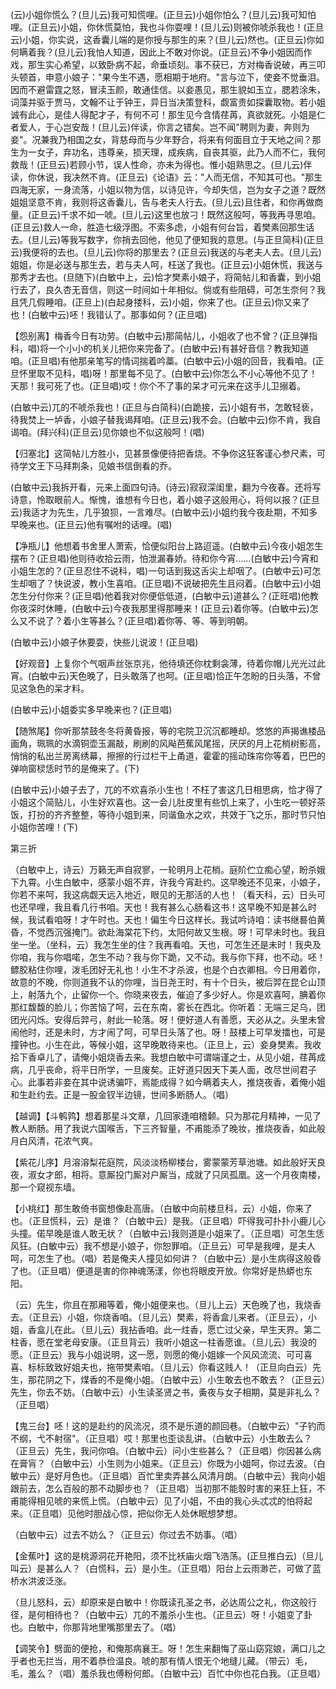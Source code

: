 <!-- { "loadSidebar": true } -->
(云)小姐你慌么？(旦儿云)我可知慌哩。(正旦云)小姐你怕么？(旦儿云)我可知怕哩。(正旦云)小姐，你休慌莫怕，我也斗你耍哩！(旦儿云)则被你唬杀我也！(正旦云)小姐，你实说，这香囊儿端的是你授与那生的来？(旦儿云)然也。(正旦云)你如何瞒着我？(旦儿云)我怕人知道，因此上不敢对你说。(正旦云)不争小姐因而作戏，那生实心希望，以致卧病不起，命垂顷刻。事不获已，方对梅香说破，再三叩头顿首，申意小娘子："果今生不遇，愿相期于地府。"言与泣下，使妾不觉垂泪。因而不避雷霆之怒，冒渎玉颜，敢通佳信。以妾愚见，那生貌如玉立，腮若涂朱，词藻并驱于贾马，文翰不让于钟王，异日当决策登科，觑富贵如探囊取物。若小姐诚有此心，是佳人得配才子，有何不可！那生见今含情荏苒，真欲就死。小姐是仁者爱人，于心岂安哉！(旦儿云)伴读，你言之错矣。岂不闻"聘则为妻，奔则为妾"。况兼我乃相国之女，背慈母而与少年野合，将来有何面目立于天地之间？那生为一女子，弃功名，违尊亲，损天理，成疾病，自丧其驱，此乃人而不仁，我何救哉！(正旦云)若顾小节，误人性命，亦未为得也。惟小姐熟思之。(旦儿云)伴读，你休说，我决然不肯。(正旦云)《论语》云："人而无信，不知其可也。"那生四海无家，一身流落，小姐以物为信，以诗见许，今却失信，岂为女子之道？既然姐姐坚意不肯，我则将这香囊儿，告与老夫人行去。(旦儿云)且住者，和你再做商量。(正旦云)千求不如一唬。(旦儿云)这里也放刁！既然这般呵，等我再寻思咱。(正旦云)救人一命，胜造七级浮图。不索多虑，小姐有何台旨，着樊素回那生话去。(旦儿云)等我写数字，你捎去回他，他见了便知我的意思。(与正旦简科)(正旦云)我便将的去也。(旦儿云)你将的那里去？(正旦云)我送的与老夫人去。(旦儿云)姐姐，你是必送与那生去，若与夫人呵，枉送了我也。(正旦云)小姐休慌，我送与那秀才去也。(旦随下)(白敏中上，云)恰才樊素小娘子，将简帖儿和香囊，到小姐行去了，良久杏无音信，则这一时间如十年相似。倘或有些阻碍，可怎生奈何？我且凭几假睡咱。(正旦上)(白起身搂科，云)小姐，你来了也。(正旦云)你又来了也！(白敏中云)呸！我错认了。那事如何？(正旦唱)

【怨别离】梅香今日有功劳。(白敏中云)那简帖儿，小姐收了也不曾？(正旦弹指科，唱)将一个小小的机关儿把你来完备了。(白敏中云)有甚好音信？教我知道咱。(正旦唱)有他那亲笔写的情词揣着吟藁。(白敏中云)小姐的回音，我看咱。(正旦怀里取不见科，唱)呀！那里每不见了。(白敏中云)你怎么不小心等他不见了！天那！我可死了也。(正旦唱)哎！你个不了事的呆才可元来在这手儿卫搦着。

(白敏中云)兀的不唬杀我也！(正旦与白简科)(白跪接，云)小姐有书，怎敢轻亵，待我焚上一垆香，小娘子替我谒拜咱。(正旦云)我不会。(白敏中云)你不肯，我自谒咱。(拜兴科)(正旦云)见你娘也不似这般呵！(唱)

【归塞北】这简帖儿方胜小，见甚景像便待把香烧。不争你这狂客谨心参尺素，可待学文王下马拜荆条，见娘书信倒看的乔。

(白敏中云)我拆开看，元来上面四句诗。(诗云)寂寂深闺里，翻为今夜春。还将写诗意，怜取眼前人。惭愧，谁想有今日也，着小娘子这般用心，将何以报？(正旦云)我适才为先生，几乎狼狈，一言难尽。(白敏中云)小姐约我今夜赴期，不知多早晚来也。(正旦云)他有嘱咐的话哩。(唱)

【净瓶儿】他想着书舍里人萧索，恰便似阳台上路迢遥。(白敏中云)今夜小姐怎生摆布？(正旦唱)他则待收拾云雨，怕泄漏春娇。待和你今宵……(白敏中云)今宵和小姐生怎的？(正旦忍住不说科，唱)一句话到我这舌尖上却咽了。(白敏中云)可怎生却咽了？快说波，教小生喜咱。(正旦唱)不说破把先生且闷着。(白敏中云)小姐怎生分付你来？(正旦唱)他着我对你便低低道，(白敏中云)道甚么？(正旺唱)他教你夜深时休睡，(白敏中云)今夜我那里得那睡来！(正旦云)着你等。(白敏中云)怎么又不说了？着小生等甚么？(正旦唱)着你等、等、等到明朝。

(白敏中云)小娘子休要耍，快些儿说波！(正旦唱)

【好观音】上复你个气咽声丝张京兆，他待填还你枕剩衾薄，待着你帽儿光光过此宵。(白敏中云)天色晚了，日头敢落了也呵。(正旦唱)恰正午怎盼的日头落，不曾见这急色的呆才料。

(白敏中云)小姐委实多早晚来也？(正旦唱)

【随煞尾】你听那禁鼓冬冬将黄昏报，等的宅院卫沉沉都睡却。悠悠的声揭谯楼品画角，珮珮的水滴铜壶玉漏敲，刷刷的风飐芭蕉风尾摇，厌厌的月上花梢树影高，悄悄的私出兰房离绣幕，擦擦的行过栏干上甬道，霍霍的摇动珠帘你等着，巴巴的弹响窗棂恁时节的是俺来了。(下)

(白敏中云)小娘子去了，兀的不欢喜杀小生也！不枉了害这几日相思病，恰才得了小姐这个简贴儿，小生好欢喜也。这一会儿肚皮里有些饥上来了，小生吃一顿好茶饭，打扮的齐齐整整，等待小姐到来，同谐鱼水之欢，共效于飞之乐，那时节只怕小姐你苦哩！(下)


第三折

（白敏中上，诗云）万籁无声自寂寥，一轮明月上花梢。庭阶伫立痴心望，盼杀娥下九霄。小生白敏中，感蒙小姐不弃，许我今宵赴约。这早晚还不见来，小娘子，你若不来呵，我这病觑天远入地近，眼见的无那活的人也！（看天科，云）日头可也还早哩，我且看几行书咱。天也！我有甚么心肠看这书！这早晚不知是甚么时候，我试看咱呀！才午时也。天也！偏生今日这样长。我试吟诗咱：读书继晷伯黄昏，不觉西沉强掩门。欲赴海棠花下约，太阳何故又生根。呀！可早未时也。我且坐一坐。（坐科，云）我怎生坐的住？我再看咱。天也，可怎生还是未时！我央及你咱，我与你唱喏，怎生不动？我与你下跪，又不动。我与你下拜，也不动。呸！鳔胶粘住你哩，泼毛团好无礼也！小生不才杀波，也是个白衣卿相。今日用着你，故意的不晚，你则道我不认的你哩，当日尧王时，有十个日头，被后羿在昆仑山顶上，射落九个，止留你一个。你晓来夜去，催迫了多少好人。你是欢喜呵，腆着你那红馥馥的脸儿；你苦恼了呵，云在东南，雾长在西北。你听着：无端三足乌，团团光闪烁。安得后羿弓，射此一轮落。呀！便好道人有善愿，天必从之。头里未曾闹他时，还是未时，方才闹了呵，可早日头落了也。呀！鼓楼上可早发擂也，可是撞钟也。小生在此，等候小姐，这早晚敢待来也。（正旦上，云）妾身樊素。我收拾下香卓儿了，请俺小姐烧香去来。我想白敏中可谓端谨之士，从见小姐，荏苒成病，几乎丧命，将平日所学，一旦废矣。正好道只因天下美人面，改尽世间君子心。此事若非妾在其中说诱骗吓，焉能成得？如今瞒着夫人，推烧夜香，着俺小姐和生赴约去。正是一股金钗半边镜，世间多断肠人。（唱）

【越调】【斗鹌鹑】想着那星斗文章，几回家逢咱稽颡。只为那花月精神，一见了教人断肠。用了我说六国喉舌，下三齐智量，不甫能添了晚妆，推烧夜香，如此般月白风清，花浓气爽。

【紫花儿序】月溶溶梨花庭院，风淡淡杨柳楼台，雾蒙蒙芳草池塘。如此般好天良夜，淑女才郎，相将。意厮投门厮对户厮当，成就了只凤孤凰。这一个月夜南楼，那一个窥视东墙。

【小桃红】那生敢倚书窗想像赴高唐。（白敏中向前楼旦科，云）小姐，你来了也。（正旦慌科，云）是谁？（白敏中云）是我。（正旦唱）吓得我可扑扑小鹿儿心头撞。偌早晚是谁人敢无状？（白敏中云)我则道是小姐来了。（正旦唱）可怎生恁风狂。(白敏中云）我不想是小娘子，你恕罪咱。（正旦云）可早是我哩，是夫人呵，可怎生了也。（唱）若是俺夫人撞见如何讲？（白敏中云）是小生病得这般昏了也。（正旦唱）便道是害的你神魂荡漾，你也将眼皮开放。你常好是热蟒也东阳。

（云）先生，你且在那厢等着，俺小姐便来也。（旦儿上云）天色晚了也，我烧香去。（正旦云）小姐，你烧香咱。（旦儿云）樊素，将香盒儿来者。（正旦云），小姐，香盒儿在此。（旦儿云）我拈香咱。此一炷香，愿亡过父亲，早生天界。第二柱香，愿在堂老母安康。（正旦背云）我听小姐这一柱香愿谁。（旦儿云）我没的愿。（正旦云）我与小姐说明，这一愿，则愿的俺小姐嫁一个风风流流、可可喜喜、标标致致好姐夫也，拖带樊素咱。（旦儿云）你看这贱人！（正旦向白云）先生，那花阴之下，煤香的不是俺小姐。（白敏中云）小生敢去也不敢去？（正旦云）先生，你去不妨。（白敏中云）小生读圣贤之书，夤夜与女子相期，莫是非礼么？（正旦唱）

【鬼三台】呸！这的是赴约的风流况，须不是乐道的颜回巷。（白敏中云）"子钓而不纲，弋不射宿"。（正旦唱）哎！那里也歪谈乱讲。（白敏中云）小生敢去么？（正旦云）先生，我问你咱。（白敏中云）问小生些甚么？（正旦唱）你因甚么病在膏肓？（白敏中云）小生则为小姐来。（正旦云）你既为小姐呵，你过去波。（白敏中云）是好月色也。（正旦唱）百忙里卖弄甚么风清月朗。（白敏中云）我向小姐跟前去，怎么百般的那不动脚步也？（正旦唱）当初那不能彀时害的来狂上狂，不甫能得相见唬的来慌上慌。（白敏中云）见了小姐，不由的我心头忒忒的怕将起来。（正旦唱）见他时胆战心惊，把似你无人处休眠想梦想。

（白敏中云）过去不妨么？（正旦云）你过去不妨事。（唱）

【金蕉叶】这的是桃源洞花开艳阳，须不比袄庙火烟飞浩荡。(正旦推白云)（旦儿叫云）是甚么人？（白慌科，云）是小生。（正旦唱）阳台上云雨渺芒，可做了蓝桥水洪波泛涨。

（旦儿怒科，云）却原来是白敏中！你既读孔圣之书，必达周公之礼，你这般行径，是何相待也？（白敏中云）兀的不羞杀小生也。（正旦云）呀！小姐变了卦也。白敏中，你那背地里嘴那里去了。（唱）

【调笑令】劈面的便抢，和俺那病襄王。呀！怎生来翻悔了巫山窈窕娘，满口儿之乎者也无拦当，用不着恭俭温良。唬的那有情人恨无个地缝儿藏。（带云）毛，毛，羞么？（唱）羞杀我也傅粉何郎。（白敏中云）百忙中你也花白我。（正旦唱）

